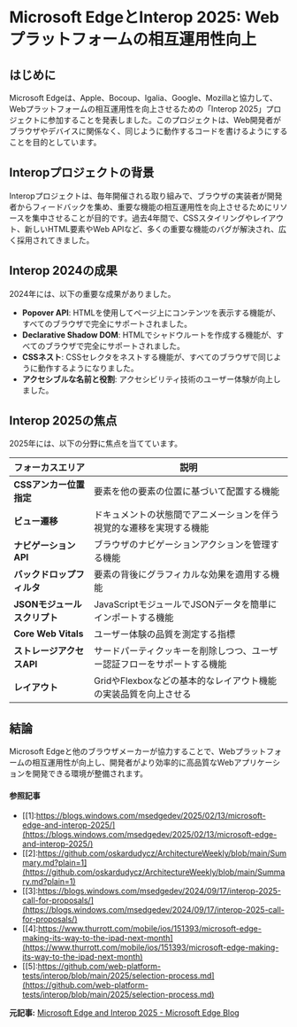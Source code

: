 # Microsoft EdgeとInterop 2025: Webプラットフォームの相互運用性向上

## はじめに

Microsoft Edgeは、Apple、Bocoup、Igalia、Google、Mozillaと協力して、Webプラットフォームの相互運用性を向上させるための「Interop 2025」プロジェクトに参加することを発表しました。このプロジェクトは、Web開発者がブラウザやデバイスに関係なく、同じように動作するコードを書けるようにすることを目的としています。

## Interopプロジェクトの背景

Interopプロジェクトは、毎年開催される取り組みで、ブラウザの実装者が開発者からフィードバックを集め、重要な機能の相互運用性を向上させるためにリソースを集中させることが目的です。過去4年間で、CSSスタイリングやレイアウト、新しいHTML要素やWeb APIなど、多くの重要な機能のバグが解決され、広く採用されてきました。

## Interop 2024の成果

2024年には、以下の重要な成果がありました。

- **Popover API**: HTMLを使用してページ上にコンテンツを表示する機能が、すべてのブラウザで完全にサポートされました。
- **Declarative Shadow DOM**: HTMLでシャドウルートを作成する機能が、すべてのブラウザで完全にサポートされました。
- **CSSネスト**: CSSセレクタをネストする機能が、すべてのブラウザで同じように動作するようになりました。
- **アクセシブルな名前と役割**: アクセシビリティ技術のユーザー体験が向上しました。

## Interop 2025の焦点

2025年には、以下の分野に焦点を当てています。

| フォーカスエリア | 説明 |
|-------------------|------|
| **CSSアンカー位置指定** | 要素を他の要素の位置に基づいて配置する機能 |
| **ビュー遷移** | ドキュメントの状態間でアニメーションを伴う視覚的な遷移を実現する機能 |
| **ナビゲーションAPI** | ブラウザのナビゲーションアクションを管理する機能 |
| **バックドロップフィルタ** | 要素の背後にグラフィカルな効果を適用する機能 |
| **JSONモジュールスクリプト** | JavaScriptモジュールでJSONデータを簡単にインポートする機能 |
| **Core Web Vitals** | ユーザー体験の品質を測定する指標 |
| **ストレージアクセスAPI** | サードパーティクッキーを削除しつつ、ユーザー認証フローをサポートする機能 |
| **レイアウト** | GridやFlexboxなどの基本的なレイアウト機能の実装品質を向上させる |

## 結論

Microsoft Edgeと他のブラウザメーカーが協力することで、Webプラットフォームの相互運用性が向上し、開発者がより効率的に高品質なWebアプリケーションを開発できる環境が整備されます。

#### 参照記事
- [[1]:https://blogs.windows.com/msedgedev/2025/02/13/microsoft-edge-and-interop-2025/](https://blogs.windows.com/msedgedev/2025/02/13/microsoft-edge-and-interop-2025/)
- [[2]:https://github.com/oskardudycz/ArchitectureWeekly/blob/main/Summary.md?plain=1](https://github.com/oskardudycz/ArchitectureWeekly/blob/main/Summary.md?plain=1)
- [[3]:https://blogs.windows.com/msedgedev/2024/09/17/interop-2025-call-for-proposals/](https://blogs.windows.com/msedgedev/2024/09/17/interop-2025-call-for-proposals/)
- [[4]:https://www.thurrott.com/mobile/ios/151393/microsoft-edge-making-its-way-to-the-ipad-next-month](https://www.thurrott.com/mobile/ios/151393/microsoft-edge-making-its-way-to-the-ipad-next-month)
- [[5]:https://github.com/web-platform-tests/interop/blob/main/2025/selection-process.md](https://github.com/web-platform-tests/interop/blob/main/2025/selection-process.md)


**元記事:** [Microsoft Edge and Interop 2025 - Microsoft Edge Blog](https://blogs.windows.com/msedgedev/2025/02/13/microsoft-edge-and-interop-2025/)